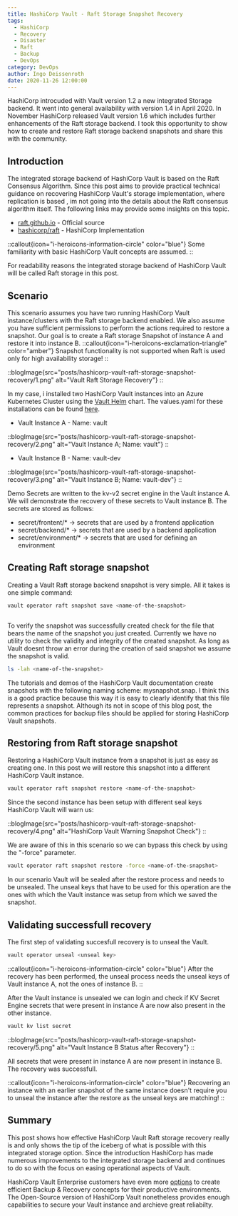 ```yaml
---
title: HashiCorp Vault - Raft Storage Snapshot Recovery
tags:
  - HashiCorp
  - Recovery
  - Disaster
  - Raft
  - Backup
  - DevOps
category: DevOps
author: Ingo Deissenroth
date: 2020-11-26 12:00:00
---
```


HashiCorp introcuded with Vault version 1.2 a new integrated Storage backend. It went into general availability with version 1.4 in April 2020. In November HashiCorp released Vault version 1.6 which includes further enhancements of the Raft storage backend. I took this opportunity to show how to create and restore Raft storage backend snapshots and share this with the community.

<!-- more -->
<!-- toc -->

## Introduction

The integrated storage backend of HashiCorp Vault is based on the Raft Consensus Algorithm. Since this post aims to provide practical technical guidance on recovering HashiCorp Vault's storage implementation, where replication is based , im not going into the details about the Raft consensus algorithm itself. The following links may provide some insights on this topic.

* [raft.github.io](https://raft.github.io) - Official source
* [hashicorp/raft](https://github.com/hashicorp/raft) - HashiCorp Implementation

::callout{icon="i-heroicons-information-circle" color="blue"}
Some familiarity with basic HashiCorp Vault concepts are assumed.
::

For readability reasons the integrated storage backend of HashiCorp Vault will be called Raft storage in this post.

## Scenario

This scenario assumes you have two running HashiCorp Vault instance/clusters with the Raft storage backend enabled. We also assume you have sufficient permissions to perform the actions required to restore a snapshot. Our goal is to create a Raft storage Snapshot of instance A and restore it into instance B.
::callout{icon="i-heroicons-exclamation-triangle" color="amber"}
Snapshot functionality is not supported when Raft is used only for high availability storage!
::

::blogImage{src="posts/hashicorp-vault-raft-storage-snapshot-recovery/1.png" alt="Vault Raft Storage Recovery"}
::

In my case, i installed two HashiCorp Vault instances into an Azure Kubernetes Cluster using the [Vault Helm](https://github.com/hashicorp/vault-helm) chart. The values.yaml for these installations can be found [here](https://gist.github.com/rooftop90/7096dc46d0a4157d2977284e9a41a762).

* Vault Instance A - Name: vault

::blogImage{src="posts/hashicorp-vault-raft-storage-snapshot-recovery/2.png" alt="Vault Instance A; Name: vault"}
::

* Vault Instance B - Name: vault-dev

::blogImage{src="posts/hashicorp-vault-raft-storage-snapshot-recovery/3.png" alt="Vault Instance B; Name: vault-dev"}
::

Demo Secrets are written to the kv-v2 secret engine in the Vault instance A. We will demonstrate the recovery of these secrets to Vault instance B. The secrets are stored as follows:

* secret/frontent/* -> secrets that are used by a frontend application
* secret/backend/* -> secrets that are used by a backend application
* secret/environment/* -> secrets that are used for defining an environment

## Creating Raft storage snapshot

Creating a Vault Raft storage backend snapshot is very simple. All it takes is one simple command:

```bash
vault operator raft snapshot save <name-of-the-snapshot>
```

```
```

To verify the snapshot was successfully created check for the file that bears the name of the snapshot you just created. Currently we have no utility to check the validity and integrity of the created snapshot. As long as Vault doesnt throw an error during the creation of said snapshot we assume the snapshot is valid.

```bash
ls -lah <name-of-the-snapshot>
```

The tutorials and demos of the HashiCorp Vault documentation create snapshots with the following naming scheme: mysnapshot.snap. I think this is a good practice because this way it is easy to clearly identify that this file represents a snapshot. Although its not in scope of this blog post, the common practices for backup files should be applied for storing HashiCorp Vault snapshots.

## Restoring from Raft storage snapshot

Restoring a HashiCorp Vault instance from a snapshot is just as easy as creating one. In this post we will restore this snapshot into a different HashiCorp Vault instance.

```bash
vault operator raft snapshot restore <name-of-the-snapshot>
```

Since the second instance has been setup with different seal keys HashiCorp Vault will warn us:

::blogImage{src="posts/hashicorp-vault-raft-storage-snapshot-recovery/4.png" alt="HashiCorp Vault Warning Snapshot Check"}
::

We are aware of this in this scenario so we can bypass this check by using the "-force" parameter.

```bash
vault operator raft snapshot restore -force <name-of-the-snapshot>
```

In our scenario Vault will be sealed after the restore process and needs to be unsealed. The unseal keys that have to be used for this operation are the ones with which the Vault instance was setup from which we saved the snapshot.

## Validating successfull recovery

The first step of validating succesfull recovery is to unseal the Vault.

```bash
vault operator unseal <unseal key>
```

::callout{icon="i-heroicons-information-circle" color="blue"}
After the recovery has been performed, the unseal process needs the unseal keys of Vault instance A, not the ones of instance B.
::

After the Vault instance is unsealed we can login and check if KV Secret Engine secrets that were present in instance A are now also present in the other instance.

```bash
vault kv list secret
```

::blogImage{src="posts/hashicorp-vault-raft-storage-snapshot-recovery/5.png" alt="Vault Instance B Status after Recovery"}
::

All secrets that were present in instance A are now present in instance B. The recovery was successfull.

::callout{icon="i-heroicons-information-circle" color="blue"}
Recovering an instance with an earlier snapshot of the same instance doesn't require you to unseal the instance after the restore as the unseal keys are matching!
::
## Summary

This post shows how effective HashiCorp Vault Raft storage recovery really is and only shows the tip of the iceberg of what is possible with this integrated storage option. Since the introduction HashiCorp has made numerous improvements to the integrated storage backend and continues to do so with the focus on easing operational aspects of Vault.

HashiCorp Vault Enterprise customers have even more [options](https://www.hashicorp.com/products/vault/pricing) to create efficient Backup & Recovery concepts for their productive environments. The Open-Source version of HashiCorp Vault nonetheless provides enough capabilities to secure your Vault instance and archieve great reliabilty.
